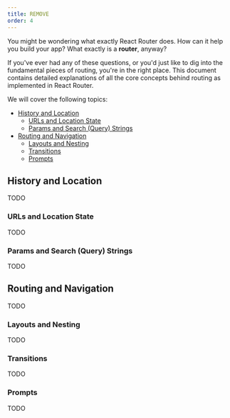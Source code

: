 ```yaml
---
title: REMOVE
order: 4
---
```


You might be wondering what exactly React Router does. How can it help you build
your app? What exactly is a **router**, anyway?

If you've ever had any of these questions, or you'd just like to dig into the
fundamental pieces of routing, you're in the right place. This document contains
detailed explanations of all the core concepts behind routing as implemented in
React Router.

We will cover the following topics:

- [History and Location](#history-and-location)
  - [URLs and Location State](#urls-and-location-state)
  - [Params and Search (Query) Strings](#params-and-search-query-strings)
- [Routing and Navigation](#routing-and-navigation)
  - [Layouts and Nesting](#layouts-and-nesting)
  - [Transitions](#transitions)
  - [Prompts](#prompts)

## History and Location

TODO

### URLs and Location State

TODO

### Params and Search (Query) Strings

TODO

## Routing and Navigation

TODO

### Layouts and Nesting

TODO

### Transitions

TODO

### Prompts

TODO
